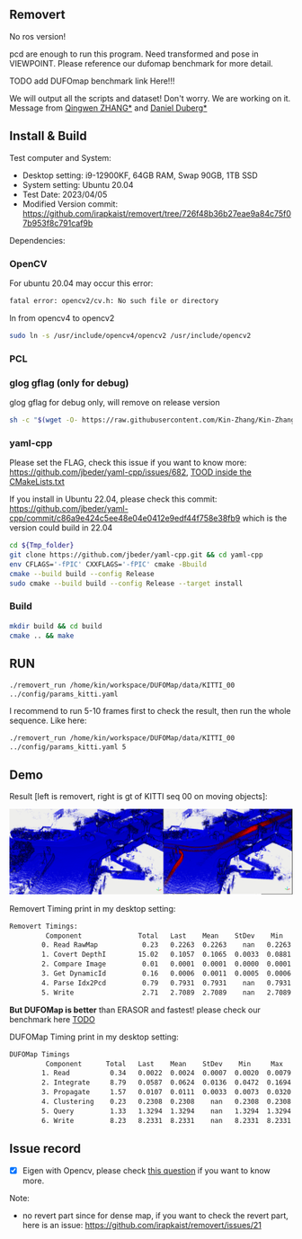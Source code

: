 Removert
---

No ros version!

pcd are enough to run this program. Need transformed and pose in VIEWPOINT. Please reference our dufomap benchmark for more detail.

TODO add DUFOmap benchmark link Here!!!

We will output all the scripts and dataset! Don't worry. We are working on it. 
Message from [Qingwen ZHANG*](https://kin-zhang.github.io/) and [Daniel Duberg*](https://github.com/danielduberg)

## Install & Build

Test computer and System:

- Desktop setting: i9-12900KF, 64GB RAM, Swap 90GB, 1TB SSD
- System setting: Ubuntu 20.04
- Test Date: 2023/04/05
- Modified Version commit: https://github.com/irapkaist/removert/tree/726f48b36b27eae9a84c75f07b953f8c791caf9b


Dependencies:
### OpenCV
For ubuntu 20.04 may occur this error:
```bash
fatal error: opencv2/cv.h: No such file or directory
```
ln from opencv4 to opencv2
```bash
sudo ln -s /usr/include/opencv4/opencv2 /usr/include/opencv2
```

### PCL


### glog gflag (only for debug)
glog gflag for debug only, will remove on release version
```sh
sh -c "$(wget -O- https://raw.githubusercontent.com/Kin-Zhang/Kin-Zhang/main/Dockerfiles/latest_glog_gflag.sh)"
```

### yaml-cpp
Please set the FLAG, check this issue if you want to know more: https://github.com/jbeder/yaml-cpp/issues/682, [TOOD inside the CMakeLists.txt](https://github.com/jbeder/yaml-cpp/issues/566)

If you install in Ubuntu 22.04, please check this commit: https://github.com/jbeder/yaml-cpp/commit/c86a9e424c5ee48e04e0412e9edf44f758e38fb9 which is the version could build in 22.04

```sh
cd ${Tmp_folder}
git clone https://github.com/jbeder/yaml-cpp.git && cd yaml-cpp
env CFLAGS='-fPIC' CXXFLAGS='-fPIC' cmake -Bbuild
cmake --build build --config Release
sudo cmake --build build --config Release --target install
```
### Build
```bash
mkdir build && cd build
cmake .. && make
```

## RUN

```
./removert_run /home/kin/workspace/DUFOMap/data/KITTI_00 ../config/params_kitti.yaml
```

I recommend to run 5-10 frames first to check the result, then run the whole sequence. Like here:
```
./removert_run /home/kin/workspace/DUFOMap/data/KITTI_00 ../config/params_kitti.yaml 5
```


## Demo

Result [left is removert, right is gt of KITTI seq 00 on moving objects]:

![](assets/imgs/example.png)

Removert Timing print in my desktop setting:
```bash
Removert Timings:
         Component              Total   Last    Mean    StDev    Min     Max     Steps
        0. Read RawMap           0.23   0.2263  0.2263    nan   0.2263  0.2263       1
        1. Covert DepthI        15.02   0.1057  0.1065  0.0033  0.0881  0.1191     141
        2. Compare Image         0.01   0.0001  0.0001  0.0000  0.0001  0.0003     141
        3. Get DynamicId         0.16   0.0006  0.0011  0.0005  0.0006  0.0041     141
        4. Parse Idx2Pcd         0.79   0.7931  0.7931    nan   0.7931  0.7931       1
        5. Write                 2.71   2.7089  2.7089    nan   2.7089  2.7089       1
```


**But DUFOMap is better** than ERASOR and fastest! please check our benchmark here [TODO](TODO)

DUFOMap Timing print in my desktop setting:
```bash
DUFOMap Timings
         Component      Total   Last    Mean    StDev    Min     Max     Steps
        1. Read          0.34   0.0022  0.0024  0.0007  0.0020  0.0079     141
        2. Integrate     8.79   0.0587  0.0624  0.0136  0.0472  0.1694     141
        3. Propagate     1.57   0.0107  0.0111  0.0033  0.0073  0.0320     141
        4. Clustering    0.23   0.2308  0.2308    nan   0.2308  0.2308       1
        5. Query         1.33   1.3294  1.3294    nan   1.3294  1.3294       1
        6. Write         8.23   8.2331  8.2331    nan   8.2331  8.2331       1
```

## Issue record

- [x] Eigen with Opencv, please check [this question](https://stackoverflow.com/questions/73806642/converting-cvmat-to-eigenmatrix-gives-compilation-error-from-opencv2-core-ei) if you want to know more.


Note:

- no revert part since for dense map, if you want to check the revert part, here is an issue: https://github.com/irapkaist/removert/issues/21